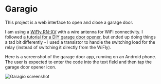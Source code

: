 Garagio
===========================

This project is a web interface to open and close a garage door. 

I am using a [WiFly RN-XV](http://www.rovingnetworks.com/products/RN171XV) 
with a wire antenna for WiFi connectivity.  I followed [a 
tutorial for a DIY garage door opener](http://www.dinnovative.com/?p=163), but 
ended up doing things a tad bit differently - I used a transistor to handle the switching load for the 
relay (instead of switching it directly from the WiFly).  

Here is a screenshot of the garage door app, running on an Android phone. The user 
is expected to enter the code into the text field and then tap the garage
door opener icon. 

![Garagio screenshot](https://raw.github.com/unclebilly/garagio/master/doc/pics/garagio_screenshot.png "garagio screenshot")
